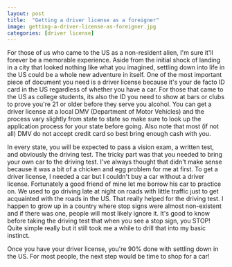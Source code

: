 ```yaml
---
layout: post
title:  "Getting a driver license as a foreigner"
image: getting-a-driver-license-as-foreigner.jpg
categories: [driver license]
---
```

For those of us who came to the US as a non-resident alien, I'm sure it'll forever be a memorable experience.  Aside from the initial shock of landing in a city that looked nothing like what you imagined, settling down into life in the US could be a whole new adventure in itself.  One of the most important piece of document you need is a driver license because it's your de facto ID card in the US regardless of whether you have a car.  For those that came to the US as college students, its also the ID you need to show at bars or clubs to prove you're 21 or older before they serve you alcohol.  You can get a driver license at a local DMV (Department of Motor Vehicles) and the process vary slightly from state to state so make sure to look up the application process for your state before going.  Also note that most (if not all) DMV do not accept credit card so best bring enough cash with you.

In every state, you will be expected to pass a vision exam, a written test, and obviously the driving test.  The tricky part was that you needed to bring your own car to the driving test.  I've always thought that didn't make sense because it was a bit of a chicken and egg problem for me at first.  To get a driver license, I needed a car but I couldn't buy a car without a driver license.  Fortunately a good friend of mine let me borrow his car to practice on.  We used to go driving late at night on roads with little traffic just to get acquainted with the roads in the US.  That really helped for the driving test.  I happen to grow up in a country where stop signs were almost non-existent and if there was one, people will most likely ignore it.  It's good to know before taking the driving test that when you see a stop sign, you STOP!  Quite simple really but it still took me a while to drill that into my basic instinct.

Once you have your driver license, you're 90% done with settling down in the US.  For most people, the next step would be time to shop for a car!